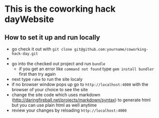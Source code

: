 # This is the coworking hack dayWebsite

## How to set it up and run locally

 * go check it out with `git clone git@github.com:yourname/coworking-hack-day.git`
 * 
 * go into the checked out project and run `bundle`
    * if you get an error  like `command not found` type `gem install bundler` first than try again
 * next type `rake` to run the site localy
 * if no browser window pops up go to `http://localhost:4000` with the browser of your choice to see the site
 * change the site code which uses markdown (http://daringfireball.net/projects/markdown/syntax) to generate html but you can use plain html as well anytime
 * review your changes by reloading `http://localhost:4000`